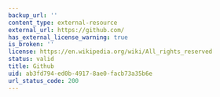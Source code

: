 ```yaml
---
backup_url: ''
content_type: external-resource
external_url: https://github.com/
has_external_license_warning: true
is_broken: ''
license: https://en.wikipedia.org/wiki/All_rights_reserved
status: valid
title: Github
uid: ab3fd794-ed0b-4917-8ae0-facb73a35b6e
url_status_code: 200
---
```

